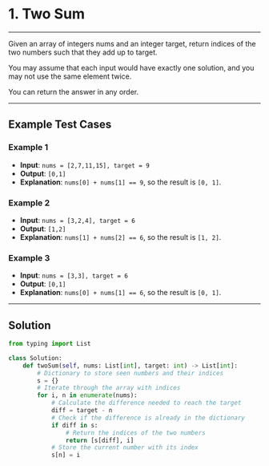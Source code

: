 # 1. Two Sum

---

Given an array of integers nums and an integer target, return indices of the two numbers such that they add up to target.

You may assume that each input would have exactly one solution, and you may not use the same element twice.

You can return the answer in any order.

---

## Example Test Cases

### Example 1
- **Input**: `nums = [2,7,11,15], target = 9`
- **Output**: `[0,1]`
- **Explanation**: `nums[0] + nums[1] == 9`, so the result is `[0, 1]`.

### Example 2
- **Input**: `nums = [3,2,4], target = 6`
- **Output**: `[1,2]`
- **Explanation**: `nums[1] + nums[2] == 6`, so the result is `[1, 2]`.

### Example 3
- **Input**: `nums = [3,3], target = 6`
- **Output**: `[0,1]`
- **Explanation**: `nums[0] + nums[1] == 6`, so the result is `[0, 1]`.

---

## Solution
```python
from typing import List

class Solution:
    def twoSum(self, nums: List[int], target: int) -> List[int]:
        # Dictionary to store seen numbers and their indices
        s = {}
        # Iterate through the array with indices
        for i, n in enumerate(nums):
            # Calculate the difference needed to reach the target
            diff = target - n
            # Check if the difference is already in the dictionary
            if diff in s:
                # Return the indices of the two numbers
                return [s[diff], i]
            # Store the current number with its index
            s[n] = i

